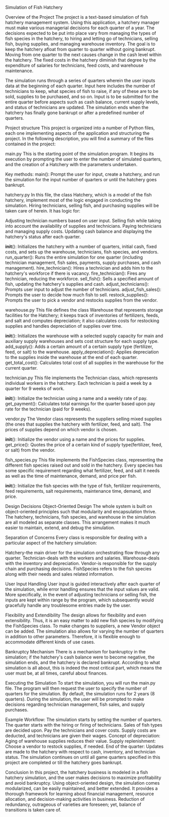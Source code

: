 Simulation of Fish Hatchery

Overview of the Project
The project is a text-based simulation of fish hatchery management system. Using this application, a hatchery manager must make various managerial decisions for each quarter of a year. The decisions expected to be put into place vary from managing the types of fish species in the hatchery, to hiring and letting go of technicians, selling fish, buying supplies, and managing warehouse inventory. The goal is to keep the hatchery afloat from quarter to quarter without going bankrupt. Moving from one quarter to the next causes change in the cash level within the hatchery. The fixed costs in the hatchery diminish that degree by the expenditure of salaries for technicians, feed costs, and warehouse maintenance.

The simulation runs through a series of quarters wherein the user inputs data at the beginning of each quarter. Input here includes the number of technicians to keep, what species of fish to raise, if any of these are to be sold, supplies to be purchased, and so on. Input is to be submitted for the entire quarter before aspects such as cash balance, current supply levels, and status of technicians are updated. The simulation ends when the hatchery has finally gone bankrupt or after a predefined number of quarters.

Project structure
This project is organized into a number of Python files, each one implementing aspects of the application and structuring the project. In the following description, you will find a summary of the files contained in the project:

main.py
This is the starting point of the simulation program. It begins its execution by prompting the user to enter the number of simulated quarters, and the creation of a Hatchery with the parameters undertaken.

Key methods:
main(): Prompt the user for input, create a hatchery, and run the simulation for the input number of quarters or until the hatchery goes bankrupt.

hatchery.py
In this file, the class Hatchery, which is a model of the fish hatchery, implement most of the logic engaged in conducting the simulation. Hiring technicians, selling fish, and purchasing supplies will be taken care of herein. It has logic for: 

Adjusting technician numbers based on user input.
Selling fish while taking into account the availability of supplies and technicians.
Paying technicians and managing supply costs.
Updating cash balance and displaying the hatchery's status after each quarter.

__init__(): Initializes the hatchery with a number of quarters, initial cash, fixed costs, and sets up the warehouse, technicians, fish species, and vendors.
run_quarter(): Runs the entire simulation for one quarter (including technician management, fish sales, payments, supply purchases, and cash management).
hire_technician(): Hires a technician and adds him to the hatchery's workforce if there is vacancy.
fire_technician(): Fires any technician, reducing the workforce.
sell_fish(): Sells a specified amount of fish, updating the hatchery's supplies and cash.
adjust_technicians(): Prompts user input to adjust the number of technicians.
adjust_fish_sales(): Prompts the user to decide how much fish to sell.
restock_supplies(): Prompts the user to pick a vendor and restocks supplies from the vendor.

warehouse.py
This file defines the class Warehouse that represents storage facilities for the Hatchery; it keeps track of inventories of fertilizers, feeds, and salt and computes depreciation; it also calculates costs for restocking supplies and handles depreciation of supplies over time.

__init__(): Initializes the warehouse with a selected supply capacity for main and auxiliary supply warehouses and sets cost structure for each supply type.
add_supply(): Adds a certain amount of a certain supply type (fertilizer, feed, or salt) to the warehouse.
apply_depreciation(): Applies depreciation to the supplies inside the warehouse at the end of each quarter.
get_total_cost(): Calculates total cost of all supplies in the warehouse for the current quarter. 

technician.py
This file implements the Technician class, which represents individual workers in the hatchery. Each technician is paid a week by a quarter for 9 weeks of work.

__init__(): Initialize the technician using a name and a weekly rate of pay.
get_payment(): Calculates total earnings for the quarter based upon pay rate for the technician (paid for 9 weeks).

vendor.py
The Vendor class represents the suppliers selling mixed supplies (the ones that supplies the hatchery with fertilizer, feed, and salt). The prices of supplies depend on which vendor is chosen.

__init__(): Initialize the vendor using a name and the prices for supplies.
get_price(): Quotes the price of a certain kind of supply type(fertilizer, feed, or salt) from the vendor.

fish_species.py
This file implements the FishSpecies class, representing the different fish species raised out and sold in the hatchery. Every species has some specific requirement regarding what fertilizer, feed, and salt it needs as well as the time of maintenance, demand, and price per fish.

__init__(): Initialize the fish species with the type of fish, fertilizer requirements, feed requirements, salt requirements, maintenance time, demand, and price.

Design Decisions
Object-Oriented Design
The whole system is built on object-oriented principles such that modularity and encapsulation thrive. The hatchery, technicians, fish species, and warehouse in the simulation are all modeled as separate classes. This arrangement makes it much easier to maintain, extend, and debug the simulation.

Separation of Concerns
Every class is responsible for dealing with a particular aspect of the hatchery simulation:

Hatchery-the main driver for the simulation orchestrating flow through any quarter.
Technician-deals with the workers and salaries.
Warehouse-deals with the inventory and depreciation.
Vendor-is responsible for the supply chain and purchasing decisions.
FishSpecies refers to the fish species along with their needs and sales related information.

User Input Handling
User input is guided interactively after each quarter of the simulation, while error handling ensures that the input values are valid. More specifically, in the event of adjusting technicians or selling fish, the inputs are kept within range by the program, which subsequently would gracefully handle any troublesome entries made by the user.

Flexibility and Extendibility
The design allows for flexibility and even extensibility. Thus, it is an easy matter to add new fish species by modifying the FishSpecies class. To make changes to suppliers, a new Vendor object can be added. The simulation also allows for varying the number of quarters in addition to other parameters. Therefore, it is flexible enough to accommodate different kinds of use cases.

Bankruptcy Mechanism
There is a mechanism for bankruptcy in the simulation; if the hatchery's cash balance were to become negative, the simulation ends, and the hatchery is declared bankrupt. According to what simulation is all about, this is indeed the most critical part, which means the user must be, at all times, careful about finances.

Executing the Simulation
To start the simulation, you will run the main.py file. The program will then request the user to specify the number of quarters for the simulation. By default, the simulation runs for 2 years (8 quarters). During the simulation, the user will be prompted to make decisions regarding technician management, fish sales, and supply purchases.

Example Workflow:
The simulation starts by setting the number of quarters.
The quarter starts with the hiring or firing of technicians.
Sales of fish types are decided upon.
Pay the technicians and cover costs. Supply costs are deducted, and technicians are given their wages.
Concept of depreciation: Aging of warehouse supplies reduces their value.
Supply replenishment: Choose a vendor to restock supplies, if needed.
End of the quarter: Updates are made to the hatchery with respect to cash, inventory, and technician status.
The simulation continues on until all game quarters specified in this project are completed or till the hatchery goes bankrupt.

Conclusion
In this project, the hatchery business is modeled in a fish hatchery simulation, and the user makes decisions to maximize profitability and avoid bankruptcy. Using object-oriented design, the simulation comes modularized, can be easily maintained, and better extended. It provides a thorough framework for learning about financial management, resource allocation, and decision-making activities in business. Reduction of redundancy, outrageous of varieties are foreseen; yet, balance of transitions is taken care of.